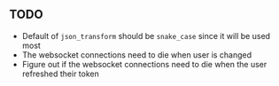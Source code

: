 ## TODO

- Default of `json_transform` should be `snake_case` since it will be used most
- The websocket connections need to die when user is changed
- Figure out if the websocket connections need to die when the user refreshed their token
